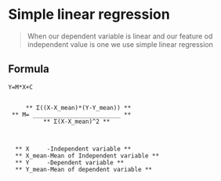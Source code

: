 # Simple linear regression 
> When our dependent variable  is  linear  and our feature od independent value is one we use simple linear regression
## Formula 
    Y=M*X+C
    
    
         ** Σ((X-X_mean)*(Y-Y_mean)) **
     ** M= _________________________ **
              ** Σ(X-X_mean)^2 **
             
             
             
      ** X     -Independent variable **
      ** X_mean-Mean of Independent variable **
      ** Y     -Dependent variable **
      ** Y_mean-Mean of dependent variable **


